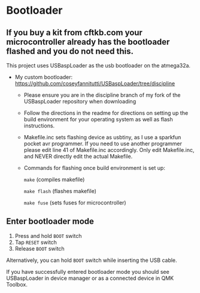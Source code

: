 # Bootloader

## If you buy a kit from cftkb.com your microcontroller already has the bootloader flashed and you do not need this.

This project uses USBaspLoader as the usb bootloader on the atmega32a.
- My custom bootloader:   
https://github.com/coseyfannitutti/USBaspLoader/tree/discipline
  - Please ensure you are in the discipline branch of my fork of the USBaspLoader repository when downloading
  - Follow the directions in the readme for directions on setting up the build environment for your operating system as well as flash instructions.
  - Makefile.inc sets flashing device as usbtiny, as I use a sparkfun pocket avr programmer. If you need to use another programmer please edit line 41 of Makefile.inc accordingly. Only edit Makefile.inc, and NEVER directly edit the actual Makefile.
  - Commands for flashing once build environment is set up:
  
  	```make``` (compiles makefile)
  
  	```make flash``` (flashes makefile)
  
  	```make fuse``` (sets fuses for microcontroller)
  
## Enter bootloader mode
1. Press and hold ```BOOT``` switch
2. Tap ```RESET``` switch
3. Release ```BOOT``` switch

Alternatively, you can hold ```BOOT``` switch while inserting the USB cable.

If you have successfully entered bootloader mode you should see USBaspLoader in device manager or as a connected device in QMK Toolbox.
